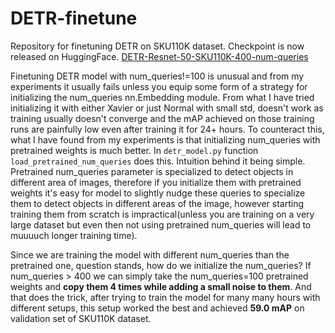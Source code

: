 # DETR-finetune
Repository for finetuning DETR on SKU110K dataset. Checkpoint is now released on HuggingFace. [DETR-Resnet-50-SKU110K-400-num-queries](https://huggingface.co/isalia99/detr-resnet-50-sku110k)

Finetuning DETR model with num_queries!=100 is unusual and from my experiments it usually fails unless you equip some form of a strategy for initializing the num_queries nn.Embedding module. From what I have tried initializing it with either Xavier or just Normal with small std, doesn't work as training usually doesn't converge and the mAP achieved on those training runs are painfully low even after training it for 24+ hours. To counteract this, what I have found from my experiments is that initializing num_queries with pretrained weights is much better. In `detr_model.py` function `load_pretrained_num_queries` does this. Intuition behind it being simple. Pretrained num_queries parameter is specialized to detect objects in different area of images, therefore if you initialize them with pretrained weights it's easy for model to slightly nudge these queries to specialize them to detect objects in different areas of the image, however starting training them from scratch is impractical(unless you are training on a very large dataset but even then not using pretrained num_queries will lead to muuuuch longer training time). 

Since we are training the model with different num_queries than the pretrained one, question stands, how do we initialize the num_queries? If num_queries > 400 we can simply take the num_queries=100 pretrained weights and **copy them 4 times while adding a small noise to them**. And that does the trick, after trying to train the model for many many hours with different setups, this setup worked the best and achieved **59.0 mAP** on validation set of SKU110K dataset.
